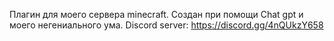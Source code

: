 Плагин для моего сервера minecraft.
Создан при помощи Chat gpt и моего негениального ума.
Discord server: https://discord.gg/4nQUkzY658